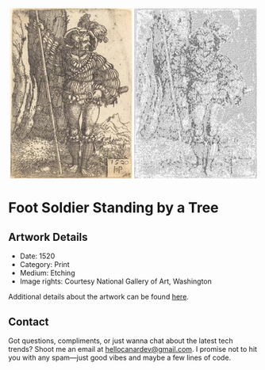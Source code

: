 <html>

<div align="center">
    <img width="49%" src="artwork.jpg" alt="artwork"/>
    <img width="49%" src="ascii_artwork.jpg" alt="artwork ASCII"/>
</div>

# Foot Soldier Standing by a Tree

## Artwork Details

- Date: 1520
- Category: Print
- Medium: Etching
- Image rights: Courtesy National Gallery of Art, Washington

Additional details about the artwork can be found [here](https://www.artsy.net/artwork/sebald-beham-foot-soldier-standing-by-a-tree).

## Contact

Got questions, compliments, or just wanna chat about the latest tech trends? Shoot me an email
at [hellocanardev@gmail.com](mailto:hellocanardev@gmail.com). I promise not to hit you with any spam—just good vibes and
maybe a few lines of code.

</html>

